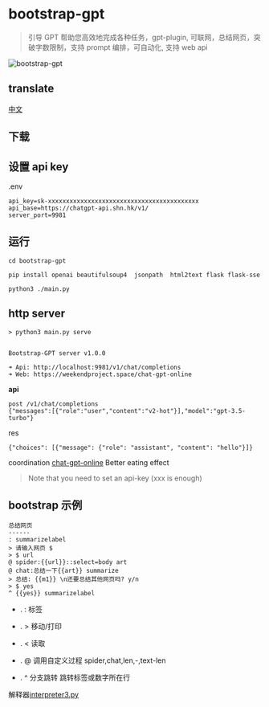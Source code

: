 # bootstrap-gpt

> 引导 GPT 帮助您高效地完成各种任务，gpt-plugin, 可联网，总结网页，突破字数限制，支持 prompt 编排，可自动化, 支持 web api

![bootstrap-gpt](./doc/chat-gpt-simple.gif)

## translate

[中文](./README-CN.md)

## 下载

## 设置 api key

.env

```
api_key=sk-xxxxxxxxxxxxxxxxxxxxxxxxxxxxxxxxxxxxxxxxxx
api_base=https://chatgpt-api.shn.hk/v1/
server_port=9981
```

## 运行

```
cd bootstrap-gpt

pip install openai beautifulsoup4  jsonpath  html2text flask flask-sse

python3 ./main.py
```

## http server

```
> python3 main.py serve


Bootstrap-GPT server v1.0.0

➜ Api: http://localhost:9981/v1/chat/completions
➜ Web: https://weekendproject.space/chat-gpt-online

```

**api**

```
post /v1/chat/completions
{"messages":[{"role":"user","content":"v2-hot"}],"model":"gpt-3.5-turbo"}
```

res

```
{"choices": [{"message": {"role": "assistant", "content": "hello"}]}
```

coordination [chat-gpt-online](https://weekendproject.space/chat-gpt-online.html) Better eating effect

> Note that you need to set an api-key (xxx is enough)

## bootstrap 示例

```
总结网页
------
: summarizelabel
> 请输入网页 $
> $ url
@ spider:{{url}}::select=body art
@ chat:总结一下{{art}} summarize
> 总结: {{m1}} \n还要总结其他网页吗? y/n
> $ yes
^ {{yes}} summarizelabel
```

- . : 标签

- . > 移动/打印

- . < 读取

- . @ 调用自定义过程 spider,chat,len,-,text-len

- . ^ 分支跳转 跳转标签或数字所在行

解释器[interpreter3.py](./interpreter3.py)
